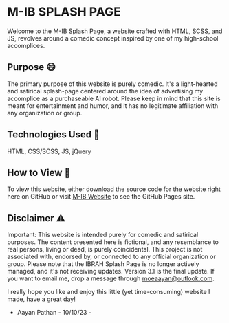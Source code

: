 # M-IB SPLASH PAGE
Welcome to the M-IB Splash Page, a website crafted with HTML, SCSS, and JS,  revolves around a comedic concept inspired by one of my high-school accomplices. 

## Purpose 😄
The primary purpose of this website is purely comedic. It's a light-hearted and satirical splash-page centered around the idea of advertising my accomplice as a purchaseable AI robot. Please keep in mind that this site is meant for entertainment and humor, and it has no legitimate affiliation with any organization or group.

## Technologies Used 🚀
HTML,
CSS/SCSS,
JS,
jQuery

## How to View 👀
To view this website, either download the source code for the website right here on GitHub or visit [M-IB Website](bit.ly/m-ib) to see the GitHub Pages site.

## Disclaimer ⚠️
Important: This website is intended purely for comedic and satirical purposes. The content presented here is fictional, and any resemblance to real persons, living or dead, is purely coincidental. This project is not associated with, endorsed by, or connected to any official organization or group. Please note that the IBRAH Splash Page is no longer actively managed, and it's not receiving updates. Version 3.1 is the final update. If you want to email me, drop a message through moeaayan@outlook.com.

I really hope you like and enjoy this little (yet time-consuming) website I made, have a great day!
- Aayan Pathan - 10/10/23 -
